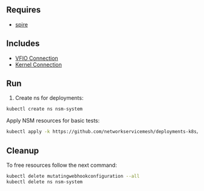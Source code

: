 ## Requires

- [spire](../spire)

## Includes

- [VFIO Connection](../use-cases/Vfio2Noop)
- [Kernel Connection](../use-cases/SriovKernel2Noop)

## Run

1. Create ns for deployments:
```bash
kubectl create ns nsm-system
```

Apply NSM resources for basic tests:
```bash
kubectl apply -k https://github.com/networkservicemesh/deployments-k8s/examples/sriov?ref=86ab7ae71a14464944a75d1331a5e98ff4c39f72
```

## Cleanup

To free resources follow the next command:
```bash
kubectl delete mutatingwebhookconfiguration --all
kubectl delete ns nsm-system
```
